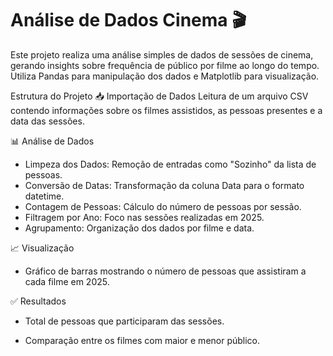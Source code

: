# Análise de Dados Cinema 🎬
Este projeto realiza uma análise simples de dados de sessões de cinema, gerando insights sobre frequência de público por filme ao longo do tempo. Utiliza Pandas para manipulação dos dados e Matplotlib para visualização.

Estrutura do Projeto
📥 Importação de Dados
Leitura de um arquivo CSV contendo informações sobre os filmes assistidos, as pessoas presentes e a data das sessões.

📊 Análise de Dados
- Limpeza dos Dados: Remoção de entradas como "Sozinho" da lista de pessoas.
- Conversão de Datas: Transformação da coluna Data para o formato datetime.
- Contagem de Pessoas: Cálculo do número de pessoas por sessão.
- Filtragem por Ano: Foco nas sessões realizadas em 2025.
- Agrupamento: Organização dos dados por filme e data.

📈 Visualização
- Gráfico de barras mostrando o número de pessoas que assistiram a cada filme em 2025.

✅ Resultados
- Total de pessoas que participaram das sessões.

- Comparação entre os filmes com maior e menor público.


